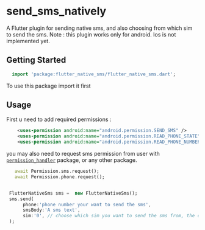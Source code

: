 # send_sms_natively
A Flutter plugin for sending native sms, and also choosing from which sim to send the sms.
Note : this plugin works only for android. Ios is not implemented yet.

## Getting Started
```dart
  import 'package:flutter_native_sms/flutter_native_sms.dart';
```
To use this package import it first

## Usage

First u need to add required permissions :
```xml
    <uses-permission android:name="android.permission.SEND_SMS" />
    <uses-permission android:name="android.permission.READ_PHONE_STATE" />
    <uses-permission android:name="android.permission.READ_PHONE_NUMBERS" />
```
you may also need to request sms permission from user with [`permission_handler`][1] package, or any other package.
```dart
   await Permission.sms.request();
   await Permission.phone.request();

```
```dart

 FlutterNativeSms sms =  new FlutterNativeSms();
 sms.send(
      phone:'phone number your want to send the sms',
      smsBody:'A sms text',
      sim:'0', // choose which sim you want to send the sms from, the default is 0 which means first sim, if u have dual sim you can change the value to 1 which means second sim
 );
```

[1]: https://pub.dev/packages/permission_handler
    